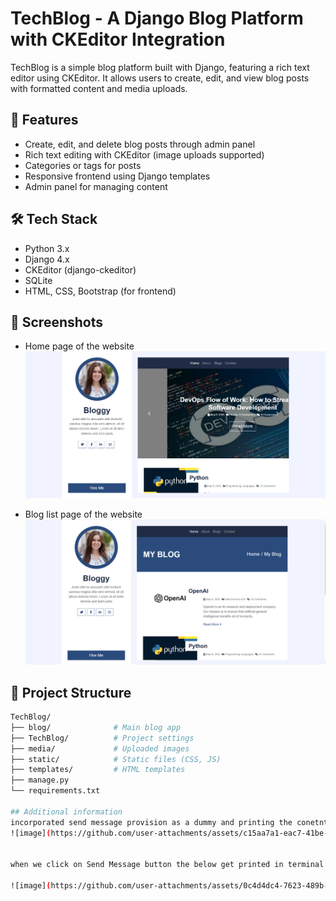 # TechBlog - A Django Blog Platform with CKEditor Integration

TechBlog is a simple blog platform built with Django, featuring a rich text editor using CKEditor. It allows users to create, edit, and view blog posts with formatted content and media uploads.

## 🚀 Features

- Create, edit, and delete blog posts through admin panel
- Rich text editing with CKEditor (image uploads supported)
- Categories or tags for posts 
- Responsive frontend using Django templates
- Admin panel for managing content

## 🛠️ Tech Stack

- Python 3.x
- Django 4.x
- CKEditor (django-ckeditor)
- SQLite 
- HTML, CSS, Bootstrap (for frontend)

## 📸 Screenshots
-  Home page of the website
![alt text](image.png)

-  Blog list page of the website
![alt text](image-1.png)

## 📂 Project Structure

```bash
TechBlog/
├── blog/              # Main blog app
├── TechBlog/          # Project settings
├── media/             # Uploaded images
├── static/            # Static files (CSS, JS)
├── templates/         # HTML templates
├── manage.py
└── requirements.txt

## Additional information
incorporated send message provision as a dummy and printing the conetnt on termina
![image](https://github.com/user-attachments/assets/c15aa7a1-eac7-41be-8006-8bbd70381f75)


when we click on Send Message button the below get printed in terminal as just added for testing

![image](https://github.com/user-attachments/assets/0c4d4dc4-7623-489b-b12f-c380974ecc27)
